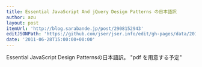 ```yaml
---
title: Essential JavaScript And jQuery Design Patterns の日本語訳
author: azu
layout: post
itemUrl: 'http://blog.sarabande.jp/post/2908152943'
editJSONPath: 'https://github.com/jser/jser.info/edit/gh-pages/data/2011/06/index.json'
date: '2011-06-28T15:00:00+00:00'
---
```

Essential JavaScript Design Patternsの日本語訳。
"pdf を用意する予定"
